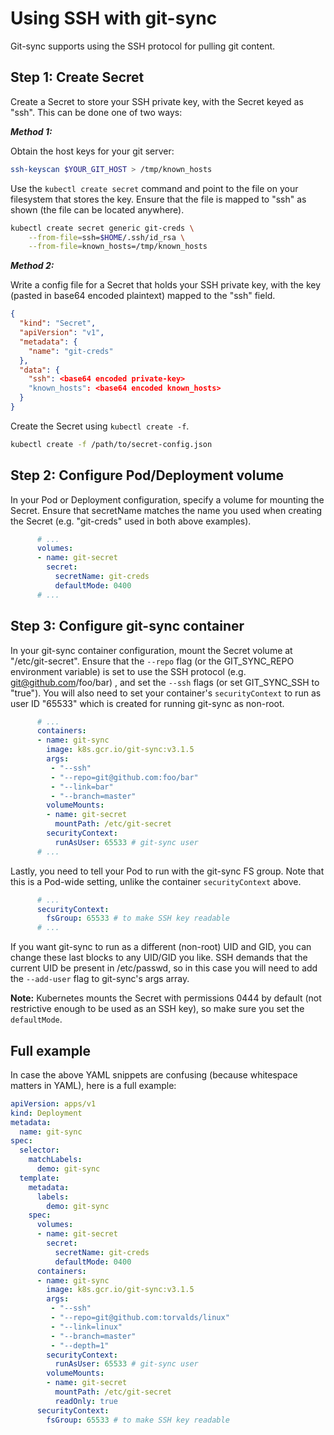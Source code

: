# Using SSH with git-sync

Git-sync supports using the SSH protocol for pulling git content.

## Step 1: Create Secret

Create a Secret to store your SSH private key, with the Secret keyed as "ssh".
This can be done one of two ways:

***Method 1:***

Obtain the host keys for your git server:

```bash
ssh-keyscan $YOUR_GIT_HOST > /tmp/known_hosts
```

Use the `kubectl create secret` command and point to the file on your
filesystem that stores the key. Ensure that the file is mapped to "ssh" as
shown (the file can be located anywhere).

```bash
kubectl create secret generic git-creds \
    --from-file=ssh=$HOME/.ssh/id_rsa \
    --from-file=known_hosts=/tmp/known_hosts
```

***Method 2:***

Write a config file for a Secret that holds your SSH private key, with the key
(pasted in base64 encoded plaintext) mapped to the "ssh" field.

```json
{
  "kind": "Secret",
  "apiVersion": "v1",
  "metadata": {
    "name": "git-creds"
  },
  "data": {
    "ssh": <base64 encoded private-key>
    "known_hosts": <base64 encoded known_hosts>
  }
}
```

Create the Secret using `kubectl create -f`.

```bash
kubectl create -f /path/to/secret-config.json
```

## Step 2: Configure Pod/Deployment volume

In your Pod or Deployment configuration, specify a volume for mounting the
Secret. Ensure that secretName matches the name you used when creating the
Secret (e.g. "git-creds" used in both above examples).

```yaml
      # ...
      volumes:
      - name: git-secret
        secret:
          secretName: git-creds
          defaultMode: 0400
      # ...
```

## Step 3: Configure git-sync container

In your git-sync container configuration, mount the Secret volume at
"/etc/git-secret". Ensure that the `--repo` flag (or the GIT_SYNC_REPO
environment variable) is set to use the SSH protocol (e.g.
git@github.com/foo/bar) , and set the `--ssh` flags (or set GIT_SYNC_SSH to
"true").  You will also need to set your container's `securityContext` to run
as user ID "65533" which is created for running git-sync as non-root.

```yaml
      # ...
      containers:
      - name: git-sync
        image: k8s.gcr.io/git-sync:v3.1.5
        args:
         - "--ssh"
         - "--repo=git@github.com:foo/bar"
         - "--link=bar"
         - "--branch=master"
        volumeMounts:
        - name: git-secret
          mountPath: /etc/git-secret
        securityContext:
          runAsUser: 65533 # git-sync user
      # ...
```

Lastly, you need to tell your Pod to run with the git-sync FS group.  Note
that this is a Pod-wide setting, unlike the container `securityContext` above.

```yaml
      # ...
      securityContext:
        fsGroup: 65533 # to make SSH key readable
      # ...
```

If you want git-sync to run as a different (non-root) UID and GID, you can
change these last blocks to any UID/GID you like.  SSH demands that the current
UID be present in /etc/passwd, so in this case you will need to add the
`--add-user` flag to git-sync's args array.

**Note:** Kubernetes mounts the Secret with permissions 0444 by default (not
restrictive enough to be used as an SSH key), so make sure you set the
`defaultMode`.

## Full example

In case the above YAML snippets are confusing (because whitespace matters in
YAML), here is a full example:

```yaml
apiVersion: apps/v1
kind: Deployment
metadata:
  name: git-sync
spec:
  selector:
    matchLabels:
      demo: git-sync
  template:
    metadata:
      labels:
        demo: git-sync
    spec:
      volumes:
      - name: git-secret
        secret:
          secretName: git-creds
          defaultMode: 0400
      containers:
      - name: git-sync
        image: k8s.gcr.io/git-sync:v3.1.5
        args:
         - "--ssh"
         - "--repo=git@github.com:torvalds/linux"
         - "--link=linux"
         - "--branch=master"
         - "--depth=1"
        securityContext:
          runAsUser: 65533 # git-sync user
        volumeMounts:
        - name: git-secret
          mountPath: /etc/git-secret
          readOnly: true
      securityContext:
        fsGroup: 65533 # to make SSH key readable
```
